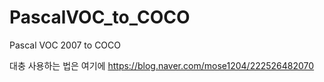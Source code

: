 # PascalVOC_to_COCO
Pascal VOC 2007 to COCO

대충 사용하는 법은 여기에
https://blog.naver.com/mose1204/222526482070
